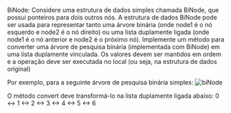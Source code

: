 BiNode:
Considere uma estrutura de dados simples chamada BiNode, que possui ponteiros para dois outros nós. A estrutura de dados BiNode pode ser usada para representar tanto uma árvore binária (onde node1 é o nó esquerdo e node2 é o nó direito) ou uma lista duplamente ligada (onde node1 é o nó anterior e node2 é o próximo nó). Implemente um método para converter uma árvore de pesquisa binária (implementada com BiNode) em uma lista duplamente vinculada. Os valores devem ser mantidos em ordem e a operação deve ser executada no local (ou seja, na estrutura de dados original)


Por exemplo, para a seguinte árvore de pesquisa binária simples:
![biNode](https://i.imgur.com/KaUVmE8.png)

O método convert deve transformá-lo na lista duplamente ligada abaixo:
0 <-> 1 <-> 2 <-> 3 <-> 4 <-> 5 <-> 6

